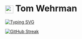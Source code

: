 # <img src="https://www.gstatic.com/android/keyboard/emojikitchen/20240530/u1f409/u1f409_u1f525.png?fbx" width="26" height="26" style="vertical-align: middle;" alt="red dragon"/> Tom Wehrman

<a href="https://git.io/typing-svg"><img src="https://readme-typing-svg.demolab.com?font=Fira+Code&pause=1000&color=F73D1A&width=435&lines=Welcome+to+my+GitHub!+" alt="Typing SVG" /></a>

<a href="https://git.io/streak-stats"><img src="https://streak-stats.demolab.com?user=wehr-to&theme=blood-dark&border_radius=5" alt="GitHub Streak" /></a>
